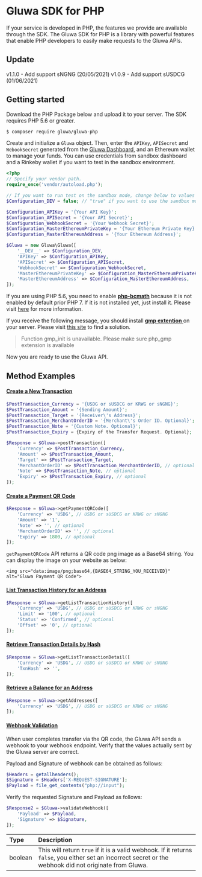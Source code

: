 # Gluwa SDK for PHP

If your service is developed in PHP, the features we provide are available through the SDK. The Gluwa SDK for PHP is a library with powerful features that enable PHP developers to easily make requests to the Gluwa APIs.

## Update

v1.1.0 - Add support sNGNG \(20/05/2021\)
v1.0.9 - Add support sUSDCG \(01/06/2021\)

## Getting started

Download the PHP Package below and upload it to your server. The SDK requires PHP 5.6 or greater.

```bash
$ composer require gluwa/gluwa-php
```

Create and initialize a `Gluwa` object. Then, enter the `APIKey`, `APISecret` and `WebookSecret` generated from the [Gluwa Dashboard](https://dashboard.gluwa.com), and an Ethereum wallet to manage your funds. You can use credentials from sandbox dashboard and a Rinkeby wallet if you want to test in the sandbox environment.

```php
<?php
// Specify your vendor path.
require_once('vendor/autoload.php');

// If you want to run test on the sandbox mode, change below to values ​​obtained from Gluwa Dashboard's sandbox mode.
$Configuration_DEV = false; // "true" if you want to use the sandbox mode

$Configuration_APIKey = '{Your API Key}';
$Configuration_APISecret = '{Your API Secret}';
$Configuration_WebhookSecret = '{Your Webhook Secret}';
$Configuration_MasterEthereumPrivateKey = '{Your Ethereum Private Key}';
$Configuration_MasterEthereumAddress = '{Your Ethereum Address}';

$Gluwa = new Gluwa\Gluwa([
    '__DEV__' => $Configuration_DEV,
    'APIKey' => $Configuration_APIKey,
    'APISecret' => $Configuration_APISecret,
    'WebhookSecret' => $Configuration_WebhookSecret,
    'MasterEthereumPrivateKey' => $Configuration_MasterEthereumPrivateKey,
    'MasterEthereumAddress' => $Configuration_MasterEthereumAddress,
]);
```

If you are using PHP 5.6, you need to enable [**php-bcmath**](https://www.php.net/manual/en/book.bc.php)
because it is not enabled by default prior PHP 7. If it is not installed yet, just install it. Please visit [here](https://www.php.net/manual/en/book.bc.php) for more information.

If you receive the following message, you should install [**gmp extention** ](https://www.php.net/manual/en/book.gmp.php)on your server. Please visit [this site](https://www.php.net/manual/en/book.gmp.php) to find a solution.

> Function gmp\_init is unavailable. Please make sure php\_gmp extension is available

Now you are ready to use the Gluwa API.

## Method Examples

#### [Create a New Transaction](https://docs.gluwa.com/api/api.md#create-a-new-transaction)

```php
$PostTransaction_Currency = '{USDG or sUSDCG or KRWG or sNGNG}';
$PostTransaction_Amount = '{Sending Amount}';
$PostTransaction_Target = '{Receiver\'s Address}';
$PostTransaction_MerchantOrderID = '{Merchant\'s Order ID. Optional}';
$PostTransaction_Note = '{Custom Note. Optional}';
$PostTransaction_Expiry = {Expiry of the Transfer Request. Optional};

$Response = $Gluwa->postTransaction([
    'Currency' => $PostTransaction_Currency,
    'Amount' => $PostTransaction_Amount,
    'Target' => $PostTransaction_Target,
    'MerchantOrderID' => $PostTransaction_MerchantOrderID, // optional
    'Note' => $PostTransaction_Note, // optional
    'Expiry' => $PostTransaction_Expiry, // optional
]);
```

#### [Create a Payment QR Code](https://docs.gluwa.com/api/api.md#create-a-payment-qr-code)

```php
$Response = $Gluwa->getPaymentQRCode([
    'Currency' => 'USDG', // USDG or sUSDCG or KRWG or sNGNG
    'Amount' => '1',
    'Note' => '', // optional
    'MerchantOrderID' => '', // optional
    'Expiry' => 1800, // optional
]);
```

`getPaymentQRCode` API returns a QR code png image as a Base64 string. You can display the image on your website as below:

```markup
<img src="data:image/png;base64,{BASE64_STRING_YOU_RECEIVED}" alt="Gluwa Payment QR Code">
```

#### [List Transaction History for an Address](https://docs.gluwa.com/api/api.md#list-transaction-history-for-an-address)

```php
$Response = $Gluwa->getListTransactionHistory([
    'Currency' => 'USDG', // USDG or sUSDCG or KRWG or sNGNG
    'Limit' => '100', // optional
    'Status' => 'Confirmed', // optional
    'Offset' => '0', // optional
]);
```

#### [Retrieve Transaction Details by Hash](https://docs.gluwa.com/api/api.md#retrieve-transaction-details-by-hash)

```php
$Response = $Gluwa->getListTransactionDetail([
    'Currency' => 'USDG', // USDG or sUSDCG or KRWG or sNGNG
    'TxnHash' => '',
]);
```

#### [Retrieve a Balance for an Address](https://docs.gluwa.com/api/api.md#retrieve-a-balance-for-an-address)

```php
$Response = $Gluwa->getAddresses([
    'Currency' => 'USDG', // USDG or sUSDCG or KRWG or sNGNG
]);
```

#### [Webhook Validation](https://docs.gluwa.com/development/webhooks#step-3-verify-your-wallet-address)

When user completes transfer via the QR code, the Gluwa API sends a webhook to your webhook endpoint. Verify that the values ​​actually sent by the Gluwa server are correct.

Payload and Signature of webhook can be obtained as follows:

```php
$Headers = getallheaders();
$Signature = $Headers['X-REQUEST-SIGNATURE'];
$Payload = file_get_contents("php://input");
```

Verify the requested Signature and Payload as follows:

```php
$Response2 = $Gluwa->validateWebhook([
    'Payload' => $Payload,
    'Signature' => $Signature,
]);
```

| Type | Description |
| :--- | :--- |
| boolean | This will return `true` if it is a valid webhook. If it returns `false`, you either set an incorrect secret or the webhook did not originate from Gluwa. |
